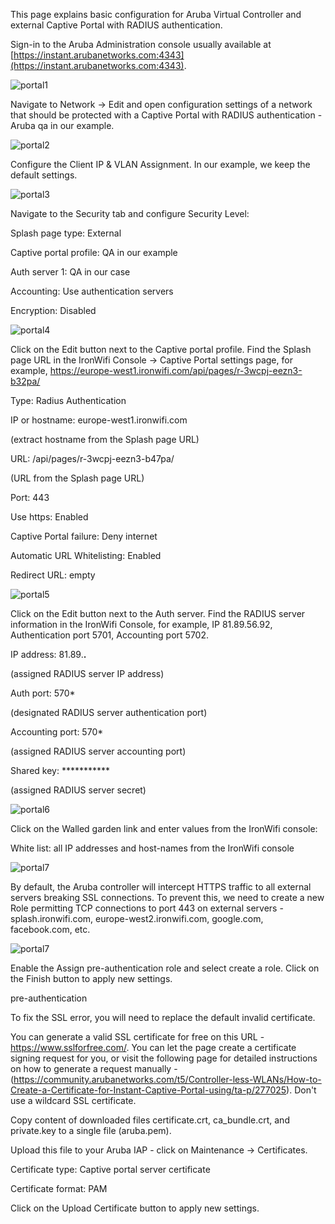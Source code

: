 This page explains basic configuration for Aruba Virtual Controller and external Captive Portal with RADIUS authentication.

Sign-in to the Aruba Administration console usually available at [https://instant.arubanetworks.com:4343](https://instant.arubanetworks.com:4343).

![portal1](aruba_captive_portal1.png)

Navigate to Network -> Edit and open configuration settings of a network that should be protected with a Captive Portal with RADIUS authentication - Aruba qa in our example.

![portal2](aruba_captive_portal2.png)

Configure the Client IP & VLAN Assignment. In our example, we keep the default settings.

![portal3](aruba_captive_portal3.png)

Navigate to the Security tab and configure Security Level:

Splash page type: External

Captive portal profile: QA in our example

Auth server 1: QA in our case

Accounting: Use authentication servers

Encryption: Disabled

![portal4](aruba_captive_portal4.png)

Click on the Edit button next to the Captive portal profile. Find the Splash page URL in the IronWifi Console -> Captive Portal settings page, for example, https://europe-west1.ironwifi.com/api/pages/r-3wcpj-eezn3-b32pa/

Type: Radius Authentication

IP or hostname: europe-west1.ironwifi.com

(extract hostname from the Splash page URL)

URL: /api/pages/r-3wcpj-eezn3-b47pa/

(URL from the Splash page URL)

Port: 443

Use https: Enabled

Captive Portal failure: Deny internet

Automatic URL Whitelisting: Enabled

Redirect URL: empty

![portal5](aruba_captive_portal5.png)

Click on the Edit button next to the Auth server. Find the RADIUS server information in the IronWifi Console, for example, IP 81.89.56.92, Authentication port 5701, Accounting port 5702.

IP address: 81.89.**.**

(assigned RADIUS server IP address)

Auth port: 570*

(designated RADIUS server authentication port)

Accounting port: 570*

(assigned RADIUS server accounting port)

Shared key: ***********

(assigned RADIUS server secret)


![portal6](aruba_captive_portal6.png)


Click on the Walled garden link and enter values from the IronWifi console:

White list: all IP addresses and host-names from the IronWifi console

![portal7](aruba_walled_garden7.png)

By default, the Aruba controller will intercept HTTPS traffic to all external servers breaking SSL connections. To prevent this, we need to create a new Role permitting TCP connections to port 443 on external servers - splash.ironwifi.com, europe-west2.ironwifi.com, google.com, facebook.com, etc.

![portal7](aruba_cp_ssl.png)

Enable the Assign pre-authentication role and select create a role. Click on the Finish button to apply new settings.

pre-authentication

To fix the SSL error, you will need to replace the default invalid certificate.

You can generate a valid SSL certificate for free on this URL - https://www.sslforfree.com/. You can let the page create a certificate signing request for you, or visit the following page for detailed instructions on how to generate a request manually - (https://community.arubanetworks.com/t5/Controller-less-WLANs/How-to-Create-a-Certificate-for-Instant-Captive-Portal-using/ta-p/277025). Don't use a wildcard SSL certificate.

Copy content of downloaded files certificate.crt, ca_bundle.crt, and private.key to a single file (aruba.pem).

Upload this file to your Aruba IAP - click on Maintenance -> Certificates.

Certificate type: Captive portal server certificate

Certificate format: PAM



Click on the Upload Certificate button to apply new settings.

